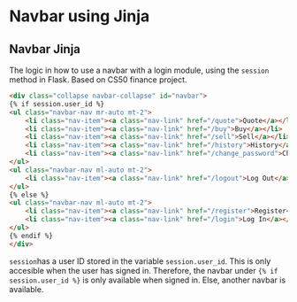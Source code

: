 # Navbar using Jinja

## Navbar Jinja
The logic in how to use a navbar with a login module, using the `session` method in Flask. Based on CS50 finance project.

```html
<div class="collapse navbar-collapse" id="navbar">
{% if session.user_id %}
<ul class="navbar-nav mr-auto mt-2">
    <li class="nav-item"><a class="nav-link" href="/quote">Quote</a></li>
    <li class="nav-item"><a class="nav-link" href="/buy">Buy</a></li>
    <li class="nav-item"><a class="nav-link" href="/sell">Sell</a></li>
    <li class="nav-item"><a class="nav-link" href="/history">History</a></li>
    <li class="nav-item"><a class="nav-link" href="/change_password">Change Password</a></li>
</ul>
<ul class="navbar-nav ml-auto mt-2">
    <li class="nav-item"><a class="nav-link" href="/logout">Log Out</a></li>
</ul>
{% else %}
<ul class="navbar-nav ml-auto mt-2">
    <li class="nav-item"><a class="nav-link" href="/register">Register</a></li>
    <li class="nav-item"><a class="nav-link" href="/login">Log In</a></li>
</ul>
{% endif %}
</div>
```

`session`has a user ID stored in the variable `session.user_id`. This is only accesible when the user has signed in. Therefore, the navbar under `{% if session.user_id %}` is only available when signed in. Else, another navbar is available.

